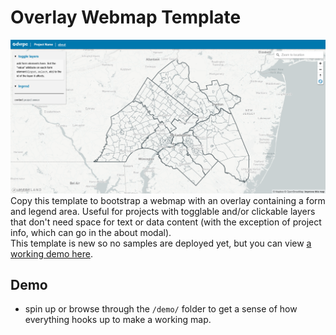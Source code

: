 # Overlay Webmap Template
![desktop screenshot](./desktop.png)
Copy this template to bootstrap a webmap with an overlay containing a form and legend area. Useful for projects with togglable and/or clickable layers that don't need space for text or data content (with the exception of project info, which can go in the about modal).
<br /> 
This template is new so no samples are deployed yet, but you can view [a working demo here]().

## Demo
- spin up or browse through the `/demo/` folder to get a sense of how everything hooks up to make a working map.
